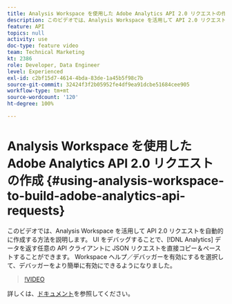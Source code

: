 ```yaml
---
title: Analysis Workspace を使用した Adobe Analytics API 2.0 リクエストの作成
description: このビデオでは、Analysis Workspace を活用して API 2.0 リクエストを自動的に作成する方法を説明します。 UI をデバッグすることで、Analytics データを返す任意の API クライアントに JSON リクエストを直接コピー＆ペーストすることができます。
feature: API
topics: null
activity: use
doc-type: feature video
team: Technical Marketing
kt: 2386
role: Developer, Data Engineer
level: Experienced
exl-id: c2bf15d7-4614-4bda-83de-1a45b5f98c7b
source-git-commit: 32424f3f2b05952fe4df9ea91dcbe51684cee905
workflow-type: tm+mt
source-wordcount: '120'
ht-degree: 100%

---
```


# Analysis Workspace を使用した Adobe Analytics API 2.0 リクエストの作成 {#using-analysis-workspace-to-build-adobe-analytics-api-requests}

このビデオでは、Analysis Workspace を活用して API 2.0 リクエストを自動的に作成する方法を説明します。 UI をデバッグすることで、[!DNL Analytics] データを返す任意の API クライアントに JSON リクエストを直接コピー＆ペーストすることができます。 Workspace ヘルプ／デバッガーを有効にするを選択して、デバッガーをより簡単に有効にできるようになりました。

>[!VIDEO](https://video.tv.adobe.com/v/25890/?quality=12)

詳しくは、[ドキュメント](https://www.adobe.io/apis/experiencecloud/analytics/docs.html#!AdobeDocs/analytics-2.0-apis/master/reporting-tricks.md)を参照してください。
